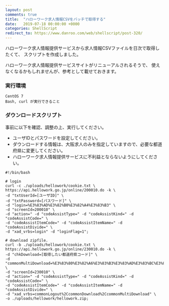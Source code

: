 ```yaml
---
layout: post
comments: true
title:  "ハローワーク求人情報CSVをバッチで取得する"
date:   2019-07-18 00:00:00 +0000
categories: ShellScript
redirect_to: https://www.danroo.com/web/shellscript/post-320/
---
```

ハローワーク求人情報提供サービスから求人情報CSVファイルを日次で取得したくて、
スクリプトを作成しました。

ハローワーク求人情報提供サービスサイトがリニューアルされるそうで、
使えなくなるかもしれませんが、参考として載せておきます。

### 実行環境

```
CentOS 7
Bash, curl が実行できること
```

### ダウンロードスクリプト

事前に以下を確認、調整の上、実行してください。

- ユーザIDとパスワードを設定してください。
- ダウンロードする情報は、大阪求人のみを指定していますので、必要な都道府県に変更してください。
- ハローワーク求人情報提供サービスに不利益とならないようにしてください。

```
#!/bin/bash

# login
curl -c ./uploads/hellowork/cookie.txt \
https://api.hellowork.go.jp/online/200010.do -k \
-d "txtUserId=[ユーザID]" \
-d "txtPassword=[パスワード]" \
-d "login=%E3%83%AD%E3%82%B0%E3%82%A4%E3%83%B3" \
-d "screenId=200010" \
-d "action=" -d "codeAssistType=" -d "codeAssistKind=" -d "codeAssistCode=" \
-d "codeAssistItemCode=" -d "codeAssistItemName=" -d "codeAssistDivide=" \
-d "xad_vrbs=login" -d "loginFlag=1";

# download zipfile.
curl -b ./uploads/hellowork/cookie.txt \
https://api.hellowork.go.jp/online/230010.do -k \
-d "chkDownload=[取得したい都道府県コード]" \
-d "commonMultiDownload=%E3%83%80%E3%82%A6%E3%83%B3%E3%83%AD%E3%83%BC%E3%83%89" \
-d "screenId=230010" \
-d "action=" -d "codeAssistType=" -d "codeAssistKind=" -d "codeAssistCode=" \
-d "codeAssistItemCode=" -d "codeAssistItemName=" -d "codeAssistDivide=" \
-d "xad_vrbs=commonLogout%2CcommonDownload%2CcommonMultiDownload" \
-o ./uploads/hellowork/hellowork.zip;
```